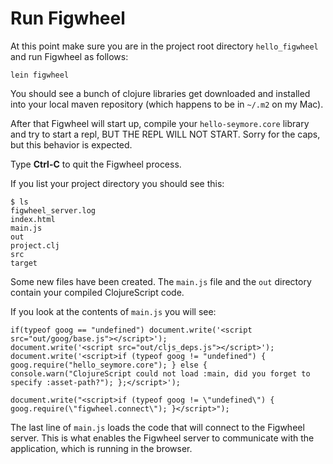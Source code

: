 # Run Figwheel

At this point make sure you are in the project root directory `hello_figwheel` and run Figwheel as follows:

```
lein figwheel
```

You should see a bunch of clojure libraries get downloaded and installed into your local maven repository (which happens to be in `~/.m2` on my Mac).

After that Figwheel will start up, compile your `hello-seymore.core` library and try to start a repl, BUT THE REPL WILL NOT START. Sorry for the caps, but this behavior is expected.

Type **Ctrl-C** to quit the Figwheel process.

If you list your project directory you should see this:
```
$ ls
figwheel_server.log
index.html
main.js
out
project.clj
src
target
```

Some new files have been created. The `main.js` file and the `out` directory contain your compiled ClojureScript code.

If you look at the contents of `main.js` you will see:

```
if(typeof goog == "undefined") document.write('<script src="out/goog/base.js"></script>');
document.write('<script src="out/cljs_deps.js"></script>');
document.write('<script>if (typeof goog != "undefined") { goog.require("hello_seymore.core"); } else { console.warn("ClojureScript could not load :main, did you forget to specify :asset-path?"); };</script>');

document.write("<script>if (typeof goog != \"undefined\") { goog.require(\"figwheel.connect\"); }</script>");
```

The last line of `main.js` loads the code that will connect to the Figwheel server. This is what enables the Figwheel server to communicate with the application, which is running in the browser.

